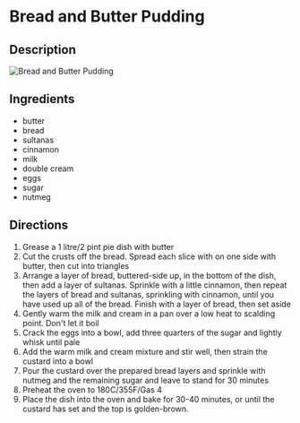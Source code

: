 # Bread and Butter Pudding

## Description
![Bread and Butter Pudding](https://www.themealdb.com/images/media/meals/xqwwpy1483908697.jpg "Bread and Butter Pudding")

## Ingredients
- butter
- bread
- sultanas
- cinnamon
- milk
- double cream
- eggs
- sugar
- nutmeg

## Directions
1. Grease a 1 litre/2 pint pie dish with butter
2. Cut the crusts off the bread. Spread each slice with on one side with butter, then cut into triangles
3. Arrange a layer of bread, buttered-side up, in the bottom of the dish, then add a layer of sultanas. Sprinkle with a little cinnamon, then repeat the layers of bread and sultanas, sprinkling with cinnamon, until you have used up all of the bread. Finish with a layer of bread, then set aside
4. Gently warm the milk and cream in a pan over a low heat to scalding point. Don't let it boil
5. Crack the eggs into a bowl, add three quarters of the sugar and lightly whisk until pale
6. Add the warm milk and cream mixture and stir well, then strain the custard into a bowl
7. Pour the custard over the prepared bread layers and sprinkle with nutmeg and the remaining sugar and leave to stand for 30 minutes
8. Preheat the oven to 180C/355F/Gas 4
9. Place the dish into the oven and bake for 30-40 minutes, or until the custard has set and the top is golden-brown.
